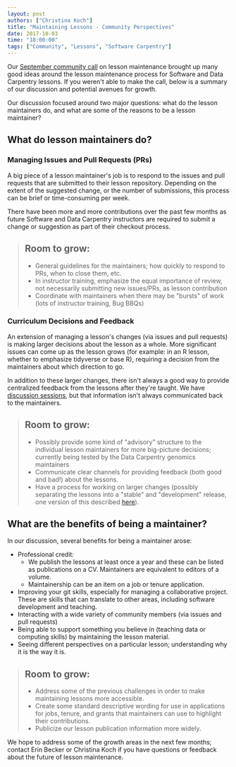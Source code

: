 ```yaml
---
layout: post
authors: ["Christina Koch"]
title: "Maintaining Lessons - Community Perspectives"
date: 2017-10-03
time: "18:00:00"
tags: ["Community", "Lessons", "Software Carpentry"] 
---
```


Our [September community call](http://pad.software-carpentry.org/community-call-2017-09-20) on 
lesson maintenance brought up many good ideas around the lesson maintenance process 
for Software and Data Carpentry lessons.  If you weren't able to make the call, 
below is a summary of 
our discussion and potential avenues for growth.  

Our discussion focused around two major questions: what 
do the lesson maintainers do, and what are some of the reasons to 
be a lesson maintainer?  

## What do lesson maintainers do?

### Managing Issues and Pull Requests (PRs)

A big piece of a lesson maintainer's job is to respond to the issues 
and pull requests that are submitted to their lesson repository.  Depending 
on the extent of the suggested change, or the number of submissions, this 
process can be brief or time-consuming per week.  

There have been more and more contributions over the past few months as future 
Software and Data Carpentry instructors are required to submit a change or 
suggestion as part of their checkout process.  

> ## Room to grow: 
> 
> * General guidelines for the maintainers; how quickly to respond to PRs, 
> when to close them, etc. 
> * In instructor training, emphasize the equal importance of review, 
> not necessarily submitting new issues/PRs, as lesson contribution
> * Coordinate with maintainers when there may be "bursts" of work (lots of instructor 
> training, Bug BBQs)

### Curriculum Decisions and Feedback

An extension of managing a lesson's changes (via issues and pull requests) 
is making larger decisions about the lesson as a whole.  More significant 
issues can come up as the lesson grows 
(for example: in an R lesson, whether to emphasize tidyverse or base R), 
requiring a decision from the maintainers about which direction to go.  

In addition to these larger changes, there isn't always a good way to provide 
centralized feedback from the lessons after they're taught.  We have 
[discussion sessions](http://pad.software-carpentry.org/instructor-discussion), but 
that information isn't always communicated back to the maintainers.  

> ## Room to grow: 
> 
> * Possibly provide some kind of "advisory" structure to the individual
> lesson maintainers for more big-picture decisions; currently being 
> tested by the Data Carpentry genomics maintainers
> * Communicate clear channels for providing feedback (both good and bad!) about the lessons.  
> * Have a process for working on larger changes (possibly separating the lessons 
> into a "stable" and "development" release, one version of this described 
> [here](https://github.com/swcarpentry/lesson-example/issues/126)).  

## What are the benefits of being a maintainer?

In our discussion, several benefits for being a maintainer arose: 

* Professional credit: 
    * We publish the lessons at least once a year and these can be listed 
    as publications on a CV.  Maintainers are equivalent to editors of a volume.  
    * Maintainership can be an item on a job or tenure application. 
* Improving your git skills, especially for managing a collaborative 
project.  These are skills that can translate to other areas, including software 
development and teaching.  
* Interacting with a wide variety of community members (via issues and pull requests)
* Being able to support something you believe in (teaching data or computing skills) by 
maintaining the lesson material.  
* Seeing different perspectives on a particular lesson; understanding why it is 
the way it is.  

> ## Room to grow: 
> 
> * Address some of the previous challenges in order to make maintaining lessons 
> more accessible. 
> * Create some standard descriptive wording for use in applications for jobs, 
tenure, and grants that maintainers can use to highlight their contributions.
> * Publicize our lesson publication information more widely. 

We hope to address some 
of the growth areas in the next few months; contact Erin Becker or Christina Koch 
if you have questions or feedback about the future of lesson maintenance.  
